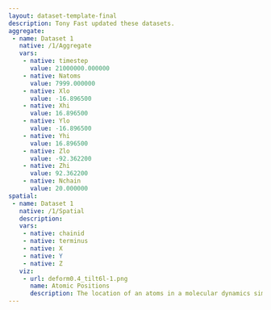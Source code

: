 ```yaml
---
layout: dataset-template-final
description: Tony Fast updated these datasets.
aggregate: 
 - name: Dataset 1
   native: /1/Aggregate
   vars: 
    - native: timestep
      value: 21000000.000000
    - native: Natoms
      value: 7999.000000
    - native: Xlo
      value: -16.896500
    - native: Xhi
      value: 16.896500
    - native: Ylo
      value: -16.896500
    - native: Yhi
      value: 16.896500
    - native: Zlo
      value: -92.362200
    - native: Zhi
      value: 92.362200
    - native: Nchain
      value: 20.000000
spatial: 
 - name: Dataset 1
   native: /1/Spatial
   description: 
   vars: 
    - native: chainid
    - native: terminus
    - native: X
    - native: Y
    - native: Z
   viz: 
    - url: deform0.4_tilt6l-1.png
      name: Atomic Positions
      description: The location of an atoms in a molecular dynamics simulation.
---
```

